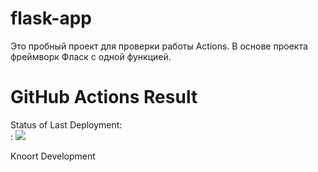 # flask-app
Это пробный проект для проверки работы Actions. В основе проекта фреймворк Фласк с одной функцией.

# GitHub Actions Result

Status of Last Deployment: <br>:
<img src="https://github.com/Knoort/flask-app/workflows/Flask-app-workflow/badge.svg?branch=main"><br>

Knoort Development
